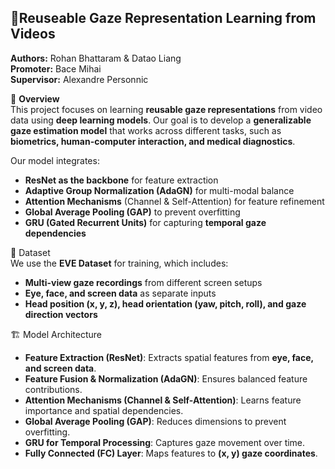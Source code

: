 ## 🎯**Reuseable Gaze Representation Learning from Videos**


**Authors:** Rohan Bhattaram & Datao Liang  
**Promoter:** Bace Mihai  
**Supervisor:** Alexandre Personnic  

📌 **Overview**  
This project focuses on learning **reusable gaze representations** from video data using **deep learning models**. Our goal is to develop a **generalizable gaze estimation model** that works across different tasks, such as **biometrics, human-computer interaction, and medical diagnostics**.

Our model integrates:  
  - **ResNet as the backbone** for feature extraction  
  - **Adaptive Group Normalization (AdaGN)** for multi-modal balance  
  - **Attention Mechanisms** (Channel & Self-Attention) for feature refinement  
  -  **Global Average Pooling (GAP)** to prevent overfitting  
  - **GRU (Gated Recurrent Units)** for capturing **temporal gaze dependencies**  

📂 Dataset  
We use the **EVE Dataset** for training, which includes:  
  - **Multi-view gaze recordings** from different screen setups  
  - **Eye, face, and screen data** as separate inputs  
  - **Head position (x, y, z), head orientation (yaw, pitch, roll), and gaze direction vectors**  

🏗️ Model Architecture  
  - **Feature Extraction (ResNet)**: Extracts spatial features from **eye, face, and screen data**.  
  - **Feature Fusion & Normalization (AdaGN)**: Ensures balanced feature contributions.  
  - **Attention Mechanisms (Channel & Self-Attention)**: Learns feature importance and spatial dependencies.  
  - **Global Average Pooling (GAP)**: Reduces dimensions to prevent overfitting.  
  - **GRU for Temporal Processing**: Captures gaze movement over time.  
  - **Fully Connected (FC) Layer**: Maps features to **(x, y) gaze coordinates**.  

